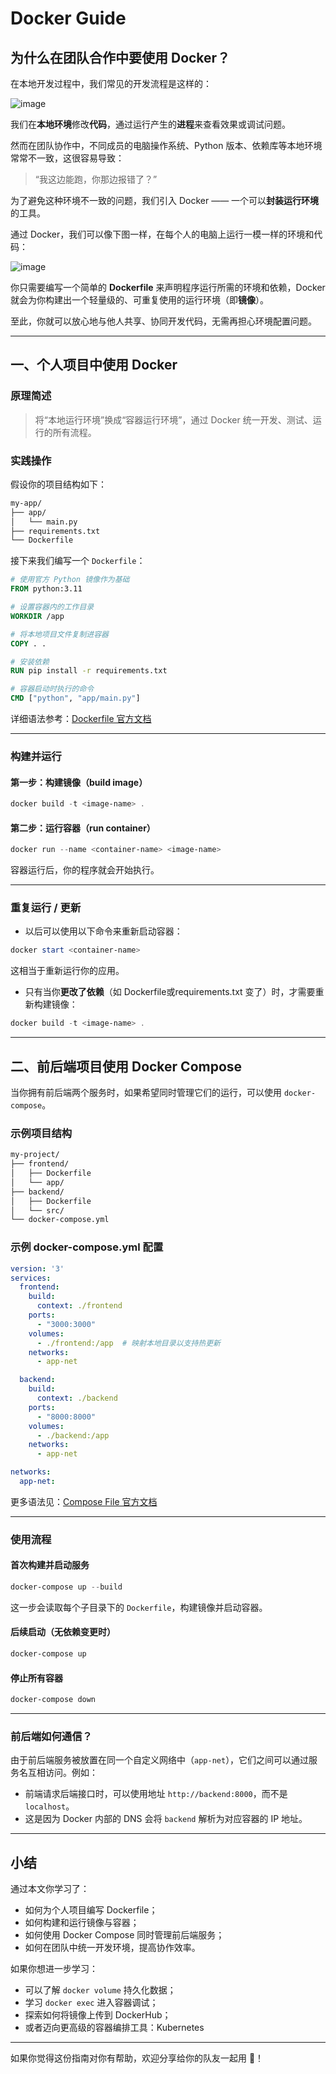 # Docker Guide

## 为什么在团队合作中要使用 Docker？

在本地开发过程中，我们常见的开发流程是这样的：

![image](https://github.com/user-attachments/assets/2b3c5b44-d711-4968-966f-0958cd960b7c)

我们在**本地环境**修改**代码**，通过运行产生的**进程**来查看效果或调试问题。

然而在团队协作中，不同成员的电脑操作系统、Python 版本、依赖库等本地环境常常不一致，这很容易导致：

> “我这边能跑，你那边报错了？”

为了避免这种环境不一致的问题，我们引入 Docker —— 一个可以**封装运行环境**的工具。

通过 Docker，我们可以像下图一样，在每个人的电脑上运行一模一样的环境和代码：

![image](https://github.com/user-attachments/assets/7acffeab-04d4-4fa3-bf6a-80f5a98231a6)

你只需要编写一个简单的 **Dockerfile** 来声明程序运行所需的环境和依赖，Docker 就会为你构建出一个轻量级的、可重复使用的运行环境（即**镜像**）。

至此，你就可以放心地与他人共享、协同开发代码，无需再担心环境配置问题。

---

## 一、个人项目中使用 Docker

### 原理简述

> 将“本地运行环境”换成“容器运行环境”，通过 Docker 统一开发、测试、运行的所有流程。

### 实践操作

假设你的项目结构如下：

```bash
my-app/
├── app/
│   └── main.py
├── requirements.txt
└── Dockerfile
```

接下来我们编写一个 `Dockerfile`：

```Dockerfile
# 使用官方 Python 镜像作为基础
FROM python:3.11

# 设置容器内的工作目录
WORKDIR /app

# 将本地项目文件复制进容器
COPY . .

# 安装依赖
RUN pip install -r requirements.txt

# 容器启动时执行的命令
CMD ["python", "app/main.py"]
```

详细语法参考：[Dockerfile 官方文档](https://docs.docker.com/reference/dockerfile/)

---

### 构建并运行

#### 第一步：构建镜像（build image）

```powershell
docker build -t <image-name> .
```

#### 第二步：运行容器（run container）

```powershell
docker run --name <container-name> <image-name>
```

容器运行后，你的程序就会开始执行。

---

### 重复运行 / 更新

- 以后可以使用以下命令来重新启动容器：

```powershell
docker start <container-name>
```

这相当于重新运行你的应用。

- 只有当你**更改了依赖**（如 Dockerfile或requirements.txt 变了）时，才需要重新构建镜像：

```powershell
docker build -t <image-name> .
```

---

## 二、前后端项目使用 Docker Compose

当你拥有前后端两个服务时，如果希望同时管理它们的运行，可以使用 `docker-compose`。

### 示例项目结构

```bash
my-project/
├── frontend/
│   ├── Dockerfile
│   └── app/
├── backend/
│   ├── Dockerfile
│   └── src/
└── docker-compose.yml
```

### 示例 docker-compose.yml 配置

```yaml
version: '3'
services:
  frontend:
    build:
      context: ./frontend
    ports:
      - "3000:3000"
    volumes:
      - ./frontend:/app  # 映射本地目录以支持热更新
    networks:
      - app-net

  backend:
    build:
      context: ./backend
    ports:
      - "8000:8000"
    volumes:
      - ./backend:/app
    networks:
      - app-net

networks:
  app-net:
```

更多语法见：[Compose File 官方文档](https://docs.docker.com/reference/compose-file/)

---

### 使用流程

#### 首次构建并启动服务

```powershell
docker-compose up --build
```

这一步会读取每个子目录下的 `Dockerfile`，构建镜像并启动容器。

#### 后续启动（无依赖变更时）

```powershell
docker-compose up
```

#### 停止所有容器

```powershell
docker-compose down
```

---

### 前后端如何通信？

由于前后端服务被放置在同一个自定义网络中（`app-net`），它们之间可以通过服务名互相访问。例如：

- 前端请求后端接口时，可以使用地址 `http://backend:8000`，而不是 `localhost`。
- 这是因为 Docker 内部的 DNS 会将 `backend` 解析为对应容器的 IP 地址。

---

## 小结

通过本文你学习了：

- 如何为个人项目编写 Dockerfile；
- 如何构建和运行镜像与容器；
- 如何使用 Docker Compose 同时管理前后端服务；
- 如何在团队中统一开发环境，提高协作效率。

如果你想进一步学习：

- 可以了解 `docker volume` 持久化数据；
- 学习 `docker exec` 进入容器调试；
- 探索如何将镜像上传到 DockerHub；
- 或者迈向更高级的容器编排工具：Kubernetes

---

如果你觉得这份指南对你有帮助，欢迎分享给你的队友一起用 🫶！




